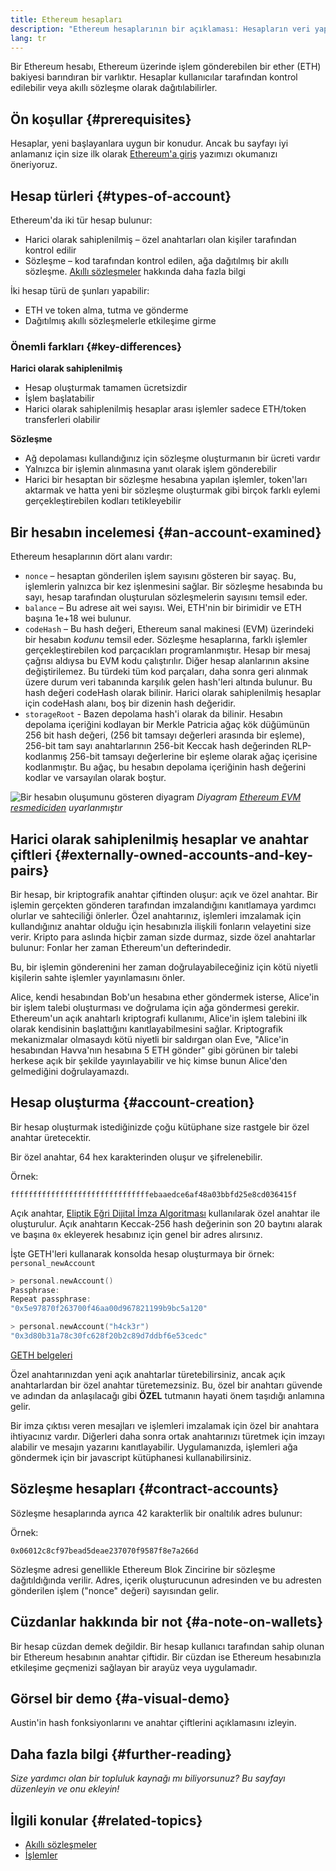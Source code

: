 ```yaml
---
title: Ethereum hesapları
description: "Ethereum hesaplarının bir açıklaması: Hesapların veri yapıları ve anahtar çifti kriptografisi ile ilişkileri."
lang: tr
---
```


Bir Ethereum hesabı, Ethereum üzerinde işlem gönderebilen bir ether (ETH) bakiyesi barındıran bir varlıktır. Hesaplar kullanıcılar tarafından kontrol edilebilir veya akıllı sözleşme olarak dağıtılabilirler.

## Ön koşullar {#prerequisites}

Hesaplar, yeni başlayanlara uygun bir konudur. Ancak bu sayfayı iyi anlamanız için size ilk olarak [Ethereum'a giriş](/developers/docs/intro-to-ethereum/) yazımızı okumanızı öneriyoruz.

## Hesap türleri {#types-of-account}

Ethereum'da iki tür hesap bulunur:

- Harici olarak sahiplenilmiş – özel anahtarları olan kişiler tarafından kontrol edilir
- Sözleşme – kod tarafından kontrol edilen, ağa dağıtılmış bir akıllı sözleşme. [Akıllı sözleşmeler](/developers/docs/smart-contracts/) hakkında daha fazla bilgi

İki hesap türü de şunları yapabilir:

- ETH ve token alma, tutma ve gönderme
- Dağıtılmış akıllı sözleşmelerle etkileşime girme

### Önemli farkları {#key-differences}

**Harici olarak sahiplenilmiş**

- Hesap oluşturmak tamamen ücretsizdir
- İşlem başlatabilir
- Harici olarak sahiplenilmiş hesaplar arası işlemler sadece ETH/token transferleri olabilir

**Sözleşme**

- Ağ depolaması kullandığınız için sözleşme oluşturmanın bir ücreti vardır
- Yalnızca bir işlemin alınmasına yanıt olarak işlem gönderebilir
- Harici bir hesaptan bir sözleşme hesabına yapılan işlemler, token'ları aktarmak ve hatta yeni bir sözleşme oluşturmak gibi birçok farklı eylemi gerçekleştirebilen kodları tetikleyebilir

## Bir hesabın incelemesi {#an-account-examined}

Ethereum hesaplarının dört alanı vardır:

- `nonce` – hesaptan gönderilen işlem sayısını gösteren bir sayaç. Bu, işlemlerin yalnızca bir kez işlenmesini sağlar. Bir sözleşme hesabında bu sayı, hesap tarafından oluşturulan sözleşmelerin sayısını temsil eder.
- `balance` – Bu adrese ait wei sayısı. Wei, ETH'nin bir birimidir ve ETH başına 1e+18 wei bulunur.
- `codeHash` – Bu hash değeri, Ethereum sanal makinesi (EVM) üzerindeki bir hesabın _kodunu_ temsil eder. Sözleşme hesaplarına, farklı işlemler gerçekleştirebilen kod parçacıkları programlanmıştır. Hesap bir mesaj çağrısı aldıysa bu EVM kodu çalıştırılır. Diğer hesap alanlarının aksine değiştirilemez. Bu türdeki tüm kod parçaları, daha sonra geri alınmak üzere durum veri tabanında karşılık gelen hash'leri altında bulunur. Bu hash değeri codeHash olarak bilinir. Harici olarak sahiplenilmiş hesaplar için codeHash alanı, boş bir dizenin hash değeridir.
- `storageRoot` - Bazen depolama hash'i olarak da bilinir. Hesabın depolama içeriğini kodlayan bir Merkle Patricia ağaç kök düğümünün 256 bit hash değeri, (256 bit tamsayı değerleri arasında bir eşleme), 256-bit tam sayı anahtarlarının 256-bit Keccak hash değerinden RLP-kodlanmış 256-bit tamsayı değerlerine bir eşleme olarak ağaç içerisine kodlanmıştır. Bu ağaç, bu hesabın depolama içeriğinin hash değerini kodlar ve varsayılan olarak boştur.

![Bir hesabın oluşumunu gösteren diyagram](./accounts.png) _Diyagram [Ethereum EVM resmediciden](https://takenobu-hs.github.io/downloads/ethereum_evm_illustrated.pdf) uyarlanmıştır_

## Harici olarak sahiplenilmiş hesaplar ve anahtar çiftleri {#externally-owned-accounts-and-key-pairs}

Bir hesap, bir kriptografik anahtar çiftinden oluşur: açık ve özel anahtar. Bir işlemin gerçekten gönderen tarafından imzalandığını kanıtlamaya yardımcı olurlar ve sahteciliği önlerler. Özel anahtarınız, işlemleri imzalamak için kullandığınız anahtar olduğu için hesabınızla ilişkili fonların velayetini size verir. Kripto para aslında hiçbir zaman sizde durmaz, sizde özel anahtarlar bulunur: Fonlar her zaman Ethereum'un defterindedir.

Bu, bir işlemin gönderenini her zaman doğrulayabileceğiniz için kötü niyetli kişilerin sahte işlemler yayınlamasını önler.

Alice, kendi hesabından Bob'un hesabına ether göndermek isterse, Alice'in bir işlem talebi oluşturması ve doğrulama için ağa göndermesi gerekir. Ethereum'un açık anahtarlı kriptografi kullanımı, Alice'in işlem talebini ilk olarak kendisinin başlattığını kanıtlayabilmesini sağlar. Kriptografik mekanizmalar olmasaydı kötü niyetli bir saldırgan olan Eve, "Alice'in hesabından Havva'nın hesabına 5 ETH gönder" gibi görünen bir talebi herkese açık bir şekilde yayınlayabilir ve hiç kimse bunun Alice'den gelmediğini doğrulayamazdı.

## Hesap oluşturma {#account-creation}

Bir hesap oluşturmak istediğinizde çoğu kütüphane size rastgele bir özel anahtar üretecektir.

Bir özel anahtar, 64 hex karakterinden oluşur ve şifrelenebilir.

Örnek:

`fffffffffffffffffffffffffffffffebaaedce6af48a03bbfd25e8cd036415f`

Açık anahtar, [Eliptik Eğri Dijital İmza Algoritması](https://wikipedia.org/wiki/Elliptic_Curve_Digital_Signature_Algorithm) kullanılarak özel anahtar ile oluşturulur. Açık anahtarın Keccak-256 hash değerinin son 20 baytını alarak ve başına `0x` ekleyerek hesabınız için genel bir adres alırsınız.

İşte GETH'leri kullanarak konsolda hesap oluşturmaya bir örnek: `personal_newAccount`

```go
> personal.newAccount()
Passphrase:
Repeat passphrase:
"0x5e97870f263700f46aa00d967821199b9bc5a120"

> personal.newAccount("h4ck3r")
"0x3d80b31a78c30fc628f20b2c89d7ddbf6e53cedc"
```

[GETH belgeleri](https://geth.xircanet/docs)

Özel anahtarınızdan yeni açık anahtarlar türetebilirsiniz, ancak açık anahtarlardan bir özel anahtar türetemezsiniz. Bu, özel bir anahtarı güvende ve adından da anlaşılacağı gibi **ÖZEL** tutmanın hayati önem taşıdığı anlamına gelir.

Bir imza çıktısı veren mesajları ve işlemleri imzalamak için özel bir anahtara ihtiyacınız vardır. Diğerleri daha sonra ortak anahtarınızı türetmek için imzayı alabilir ve mesajın yazarını kanıtlayabilir. Uygulamanızda, işlemleri ağa göndermek için bir javascript kütüphanesi kullanabilirsiniz.

## Sözleşme hesapları {#contract-accounts}

Sözleşme hesaplarında ayrıca 42 karakterlik bir onaltılık adres bulunur:

Örnek:

`0x06012c8cf97bead5deae237070f9587f8e7a266d`

Sözleşme adresi genellikle Ethereum Blok Zincirine bir sözleşme dağıtıldığında verilir. Adres, içerik oluşturucunun adresinden ve bu adresten gönderilen işlem ("nonce" değeri) sayısından gelir.

## Cüzdanlar hakkında bir not {#a-note-on-wallets}

Bir hesap cüzdan demek değildir. Bir hesap kullanıcı tarafından sahip olunan bir Ethereum hesabının anahtar çiftidir. Bir cüzdan ise Ethereum hesabınızla etkileşime geçmenizi sağlayan bir arayüz veya uygulamadır.

## Görsel bir demo {#a-visual-demo}

Austin'in hash fonksiyonlarını ve anahtar çiftlerini açıklamasını izleyin.

<YouTube id="QJ010l-pBpE" />

<YouTube id="9LtBDy67Tho" />

## Daha fazla bilgi {#further-reading}

_Size yardımcı olan bir topluluk kaynağı mı biliyorsunuz? Bu sayfayı düzenleyin ve onu ekleyin!_

## İlgili konular {#related-topics}

- [Akıllı sözleşmeler](/developers/docs/smart-contracts/)
- [İşlemler](/developers/docs/transactions/)
